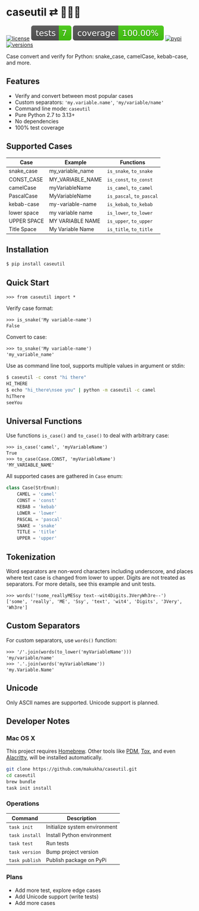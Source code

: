 # caseutil ⇄ 🐍🐫🍢
[![license](https://img.shields.io/github/license/makukha/caseutil.svg)](https://github.com/makukha/caseutil/blob/main/LICENSE)
[![Tests](https://raw.githubusercontent.com/makukha/caseutil/0.6.0/docs/badge/tests.svg)](https://github.com/makukha/caseutil)
[![Coverage](https://raw.githubusercontent.com/makukha/caseutil/0.6.0/docs/badge/coverage.svg)](https://github.com/makukha/caseutil)
[![pypi](https://img.shields.io/pypi/v/caseutil.svg)](https://pypi.python.org/pypi/caseutil)
[![versions](https://img.shields.io/pypi/pyversions/caseutil.svg)](https://pypi.org/project/caseutil)

Case convert and verify for Python: snake_case, camelCase, kebab-case, and more.


## Features

* Verify and convert between most popular cases
* Custom separators: `'my.variable.name'`, `'my/variable/name'`
* Command line mode: `caseutil`
* Pure Python 2.7 to 3.13+
* No dependencies
* 100% test coverage


## Supported Cases

| Case        | Example          | Functions                |
|-------------|------------------|--------------------------|
| snake_case  | my_variable_name | `is_snake`, `to_snake`   |
| CONST_CASE  | MY_VARIABLE_NAME | `is_const`, `to_const`   |
| camelCase   | myVariableName   | `is_camel`, `to_camel`   |
| PascalCase  | MyVariableName   | `is_pascal`, `to_pascal` |
| kebab-case  | my-variable-name | `is_kebab`, `to_kebab`   |
| lower space | my variable name | `is_lower`, `to_lower`   |
| UPPER SPACE | MY VARIABLE NAME | `is_upper`, `to_upper`   |
| Title Space | My Variable Name | `is_title`, `to_title`   |


## Installation

```bash
$ pip install caseutil
```

## Quick Start

```doctest
>>> from caseutil import *
```

Verify case format:
```doctest
>>> is_snake('My variable-name')
False
```

Convert to case:
```doctest
>>> to_snake('My variable-name')
'my_variable_name'
```

Use as command line tool, supports multiple values in argument or stdin:
```bash
$ caseutil -c const "hi there"
HI_THERE
$ echo "hi_there\nsee you" | python -m caseutil -c camel
hiThere
seeYou
```


## Universal Functions

Use functions `is_case()` and `to_case()` to deal with arbitrary case:
```doctest
>>> is_case('camel', 'myVariableName')
True
>>> to_case(Case.CONST, 'myVariableName')
'MY_VARIABLE_NAME'
```

All supported cases are gathered in `Case` enum:
```python
class Case(StrEnum):
    CAMEL = 'camel'
    CONST = 'const'
    KEBAB = 'kebab'
    LOWER = 'lower'
    PASCAL = 'pascal'
    SNAKE = 'snake'
    TITLE = 'title'
    UPPER = 'upper'
```


## Tokenization

Word separators are non-word characters including underscore, and places where text case is changed from lower to upper. Digits are not treated as separators. For more details, see this example and unit tests.

```doctest
>>> words('!some_reallyMESsy text--wit4Digits.3VeryWh3re--')
['some', 'really', 'ME', 'Ssy', 'text', 'wit4', 'Digits', '3Very', 'Wh3re']
```

## Custom Separators

For custom separators, use `words()` function:
```doctest
>>> '/'.join(words(to_lower('myVariableName')))
'my/variable/name'
>>> '.'.join(words('myVariableName'))
'my.Variable.Name'
```


## Unicode

Only ASCII names are supported. Unicode support is planned.


## Developer Notes

### Mac OS X

This project requires [Homebrew](https://brew.sh). Other tools like [PDM](https://pdm-project.org), [Tox](https://tox.wiki), and even [Alacritty](https://alacritty.org), will be installed automatically.

```bash
git clone https://github.com/makukha/caseutil.git
cd caseutil
brew bundle
task init install
```

### Operations

| Command        | Description                   |
|----------------|-------------------------------|
| `task init`    | Initialize system environment |
| `task install` | Install Python environment    |
| `task test`    | Run tests                     |
| `task version` | Bump project version          |
| `task publish` | Publish package on PyPi       |


### Plans

* Add more test, explore edge cases
* Add Unicode support (write tests)
* Add more cases

